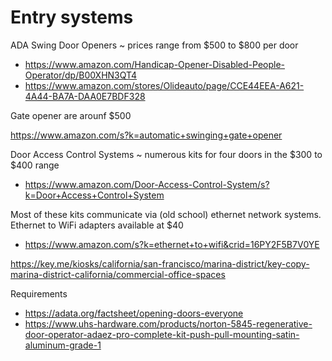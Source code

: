 # Entry systems


ADA Swing Door Openers ~ prices range from $500 to $800 per door

* https://www.amazon.com/Handicap-Opener-Disabled-People-Operator/dp/B00XHN3QT4
* https://www.amazon.com/stores/Olideauto/page/CCE44EEA-A621-4A44-BA7A-DAA0E7BDF328

Gate opener are arounf $500

https://www.amazon.com/s?k=automatic+swinging+gate+opener


Door Access Control Systems ~ numerous kits for four doors in the $300 to $400 range

* https://www.amazon.com/Door-Access-Control-System/s?k=Door+Access+Control+System

Most of these kits communicate via (old school) ethernet network systems. Ethernet to WiFi adapters available at $40

* https://www.amazon.com/s?k=ethernet+to+wifi&crid=16PY2F5B7V0YE


https://key.me/kiosks/california/san-francisco/marina-district/key-copy-marina-district-california/commercial-office-spaces


Requirements

* https://adata.org/factsheet/opening-doors-everyone
* https://www.uhs-hardware.com/products/norton-5845-regenerative-door-operator-adaez-pro-complete-kit-push-pull-mounting-satin-aluminum-grade-1
